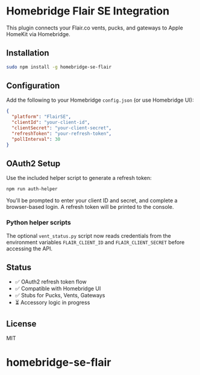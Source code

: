 # Homebridge Flair SE Integration

This plugin connects your Flair.co vents, pucks, and gateways to Apple HomeKit via Homebridge.

## Installation
```bash
sudo npm install -g homebridge-se-flair
```

## Configuration
Add the following to your Homebridge `config.json` (or use Homebridge UI):

```json
{
  "platform": "FlairSE",
  "clientId": "your-client-id",
  "clientSecret": "your-client-secret",
  "refreshToken": "your-refresh-token",
  "pollInterval": 30
}
```

## OAuth2 Setup
Use the included helper script to generate a refresh token:
```bash
npm run auth-helper
```

You'll be prompted to enter your client ID and secret, and complete a browser-based login. A refresh token will be printed to the console.

### Python helper scripts
The optional `vent_status.py` script now reads credentials from the environment variables
`FLAIR_CLIENT_ID` and `FLAIR_CLIENT_SECRET` before accessing the API.

## Status
- ✅ OAuth2 refresh token flow
- ✅ Compatible with Homebridge UI
- ✅ Stubs for Pucks, Vents, Gateways
- ⏳ Accessory logic in progress

## License
MIT
# homebridge-se-flair
